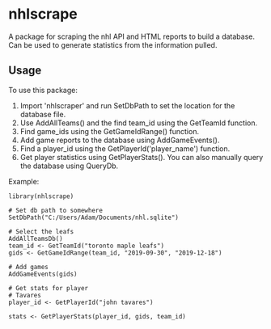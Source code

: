 # nhlscrape
A package for scraping the nhl API and HTML reports to build a database. Can be used to generate statistics from the information pulled.

## Usage
To use this package:
1. Import 'nhlscraper' and run SetDbPath to set the location for the database file.
2. Use AddAllTeams() and the find team_id using the GetTeamId function.
3. Find game_ids using the GetGameIdRange() function.
4. Add game reports to the database using AddGameEvents().
5. Find a player_id using the GetPlayerId('player_name') function.
6. Get player statistics using GetPlayerStats(). You can also manually query the database using QueryDb.


Example:
```
library(nhlscrape)

# Set db path to somewhere
SetDbPath("C:/Users/Adam/Documents/nhl.sqlite")

# Select the leafs
AddAllTeamsDb()
team_id <- GetTeamId("toronto maple leafs")
gids <- GetGameIdRange(team_id, "2019-09-30", "2019-12-18")

# Add games
AddGameEvents(gids)

# Get stats for player
# Tavares
player_id <- GetPlayerId("john tavares")

stats <- GetPlayerStats(player_id, gids, team_id)
```
